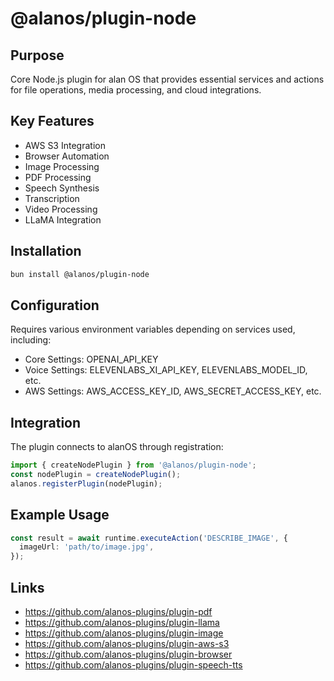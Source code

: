 # @alanos/plugin-node

## Purpose

Core Node.js plugin for alan OS that provides essential services and actions for file operations, media processing, and cloud integrations.

## Key Features

- AWS S3 Integration
- Browser Automation
- Image Processing
- PDF Processing
- Speech Synthesis
- Transcription
- Video Processing
- LLaMA Integration

## Installation

```bash
bun install @alanos/plugin-node
```

## Configuration

Requires various environment variables depending on services used, including:

- Core Settings: OPENAI_API_KEY
- Voice Settings: ELEVENLABS_XI_API_KEY, ELEVENLABS_MODEL_ID, etc.
- AWS Settings: AWS_ACCESS_KEY_ID, AWS_SECRET_ACCESS_KEY, etc.

## Integration

The plugin connects to alanOS through registration:

```typescript
import { createNodePlugin } from '@alanos/plugin-node';
const nodePlugin = createNodePlugin();
alanos.registerPlugin(nodePlugin);
```

## Example Usage

```typescript
const result = await runtime.executeAction('DESCRIBE_IMAGE', {
  imageUrl: 'path/to/image.jpg',
});
```

## Links

- https://github.com/alanos-plugins/plugin-pdf
- https://github.com/alanos-plugins/plugin-llama
- https://github.com/alanos-plugins/plugin-image
- https://github.com/alanos-plugins/plugin-aws-s3
- https://github.com/alanos-plugins/plugin-browser
- https://github.com/alanos-plugins/plugin-speech-tts
